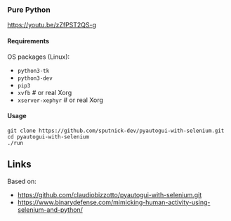 ### Pure Python

https://youtu.be/zZfPST2QS-g

#### Requirements

OS packages (Linux):

* `python3-tk`
* `python3-dev`
* `pip3`
* `xvfb`            # or real Xorg
* `xserver-xephyr`  # or real Xorg

#### Usage

```
git clone https://github.com/sputnick-dev/pyautogui-with-selenium.git
cd pyautogui-with-selenium
./run
```

## Links

Based on:
* https://github.com/claudiobizzotto/pyautogui-with-selenium.git
* https://www.binarydefense.com/mimicking-human-activity-using-selenium-and-python/
